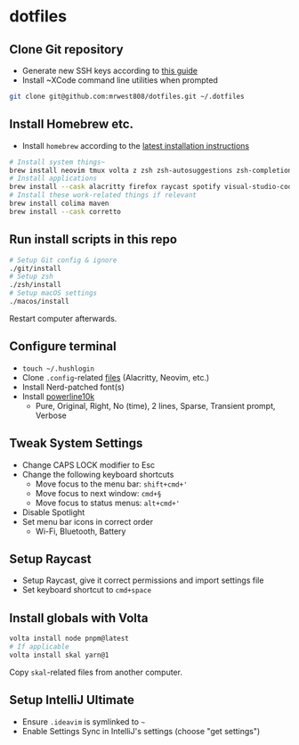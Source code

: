 # dotfiles

## Clone Git repository

- Generate new SSH keys according to [this guide](https://docs.github.com/en/authentication/connecting-to-github-with-ssh)
- Install ~XCode command line utilities when prompted

```sh
git clone git@github.com:mrwest808/dotfiles.git ~/.dotfiles
```

## Install Homebrew etc.

- Install `homebrew` according to the [latest installation instructions](https://brew.sh)

```sh
# Install system things~
brew install neovim tmux volta z zsh zsh-autosuggestions zsh-completions zsh-syntax-highlighting
# Install applications
brew install --cask alacritty firefox raycast spotify visual-studio-code
# Install these work-related things if relevant
brew install colima maven
brew install --cask corretto
```

## Run install scripts in this repo

```sh
# Setup Git config & ignore
./git/install
# Setup zsh
./zsh/install
# Setup macOS settings
./macos/install
```

Restart computer afterwards.

## Configure terminal

- `touch ~/.hushlogin`
- Clone `.config`-related [files](.config/README.md) (Alacritty, Neovim, etc.)
- Install Nerd-patched font(s)
- Install [powerline10k](https://github.com/romkatv/powerlevel10k)
  - Pure, Original, Right, No (time), 2 lines, Sparse, Transient prompt, Verbose

## Tweak System Settings

- Change CAPS LOCK modifier to Esc
- Change the following keyboard shortcuts
  - Move focus to the menu bar: `shift+cmd+'`
  - Move focus to next window: `cmd+§`
  - Move focus to status menus: `alt+cmd+'`
- Disable Spotlight
- Set menu bar icons in correct order
  - Wi-Fi, Bluetooth, Battery

## Setup Raycast

- Setup Raycast, give it correct permissions and import settings file
- Set keyboard shortcut to `cmd+space`

## Install globals with Volta

```sh
volta install node pnpm@latest
# If applicable
volta install skal yarn@1
```

Copy `skal`-related files from another computer.

## Setup IntelliJ Ultimate

- Ensure `.ideavim` is symlinked to `~`
- Enable Settings Sync in IntelliJ's settings (choose "get settings")
